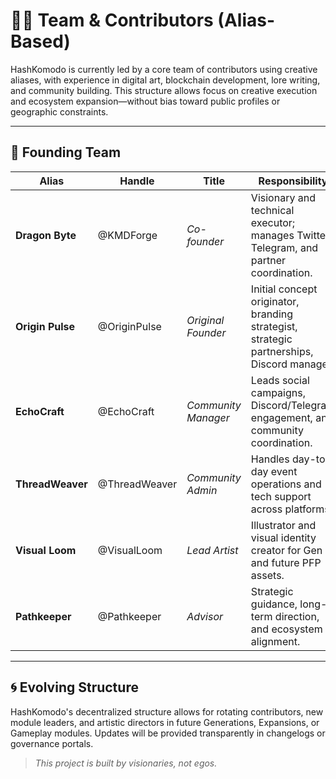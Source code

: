# 🧑‍🚀 Team & Contributors (Alias-Based)

HashKomodo is currently led by a core team of contributors using creative aliases, with experience in digital art, blockchain development, lore writing, and community building. This structure allows focus on creative execution and ecosystem expansion—without bias toward public profiles or geographic constraints.

---

## 🔹 Founding Team

| Alias            | Handle        | Title                                                                     | Responsibility                                                                            |
| ---------------- | ------------- | ------------------------------------------------------------------------- | ----------------------------------------------------------------------------------------- |
| **Dragon Byte**  | @KMDForge     | *Co-founder* | Visionary and technical executor; manages Twitter, Telegram, and partner coordination.    |
| **Origin Pulse** | @OriginPulse  | *Original Founder*             | Initial concept originator, branding strategist, strategic partnerships, Discord manager. |
| **EchoCraft**    | @EchoCraft    | *Community Manager*                                                       | Leads social campaigns, Discord/Telegram engagement, and community coordination.          |
| **ThreadWeaver** | @ThreadWeaver | *Community Admin*                                                         | Handles day-to-day event operations and tech support across platforms.                    |
| **Visual Loom**  | @VisualLoom   | *Lead Artist*                                                             | Illustrator and visual identity creator for Gen 0 and future PFP assets.                  |
| **Pathkeeper**   | @Pathkeeper   | *Advisor*                                                                 | Strategic guidance, long-term direction, and ecosystem alignment.                         |

---

## 🌀 Evolving Structure

HashKomodo's decentralized structure allows for rotating contributors, new module leaders, and artistic directors in future Generations, Expansions, or Gameplay modules. Updates will be provided transparently in changelogs or governance portals.

> *This project is built by visionaries, not egos.*

